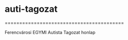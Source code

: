 # auti-tagozat

=========================================

Ferencvárosi EGYMI Autista Tagozat honlap

